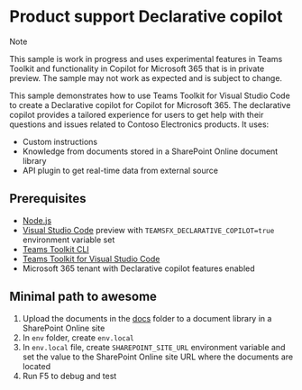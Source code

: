 # Product support Declarative copilot

> [!NOTE]
> This sample is work in progress and uses experimental features in Teams Toolkit and functionality in Copilot for Microsoft 365 that is in private preview. The sample may not work as expected and is subject to change.

This sample demonstrates how to use Teams Toolkit for Visual Studio Code to create a Declarative copilot for Copilot for Microsoft 365. The declarative copilot provides a tailored experience for users to get help with their questions and issues related to Contoso Electronics products. It uses:

- Custom instructions
- Knowledge from documents stored in a SharePoint Online document library
- API plugin to get real-time data from external source

## Prerequisites

- [Node.js](https://nodejs.org/)
- [Visual Studio Code](https://code.visualstudio.com/) preview with `TEAMSFX_DECLARATIVE_COPILOT=true` environment variable set
- [Teams Toolkit CLI](https://www.npmjs.com/package/@microsoft/teamsapp-cli)
- [Teams Toolkit for Visual Studio Code](https://aka.ms/teams-toolkit)
- Microsoft 365 tenant with Declarative copilot features enabled

## Minimal path to awesome

1. Upload the documents in the [docs](./docs/) folder to a document library in a SharePoint Online site
1. In `env` folder, create `env.local`
1. In `env.local` file, create `SHAREPOINT_SITE_URL` environment variable and set the value to the SharePoint Online site URL where the documents are located
1. Run F5 to debug and test
